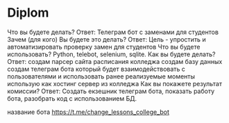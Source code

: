 # Diplom

Что вы будете делать? Ответ: Телеграм бот с заменами для студентов
Зачем (для кого) Вы будете это делать? Ответ: Цель - упростить и автоматизировать проверку замен для студентов
Что вы будете использовать? Python, telebot, selenium, sqlite.
Как вы будете делать? Ответ: 
создам парсер сайта расписания колледжа
создам базу данных
создам телеграм бота который будет взаимодействовать с пользователями и использовать ранее реализуемые моменты
использую как хостинг сервер из колледжа
Как вы покажете результат комиссии? Ответ: Создать екзешник телеграм бота, показать работу бота, разобрать код с использованием БД.

название бота
https://t.me/change_lessons_college_bot